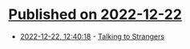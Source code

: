 # [Published on 2022-12-22](index.md)

* [2022-12-22, 12:40:18](https://news.ycombinator.com/item?id=34092712) - [Talking to Strangers](https://www.psypost.org/2022/12/psychology-researchers-find-that-a-simple-talking-to-strangers-intervention-is-surprisingly-effective-64561)
